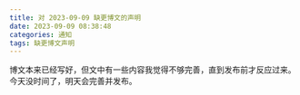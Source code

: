 ```yaml
---
title: 对 2023-09-09 缺更博文的声明
date: 2023-09-09 08:38:48
categories: 通知
tags: 缺更博文声明
---
```


博文本来已经写好，但文中有一些内容我觉得不够完善，直到发布前才反应过来。
今天没时间了，明天会完善并发布。
